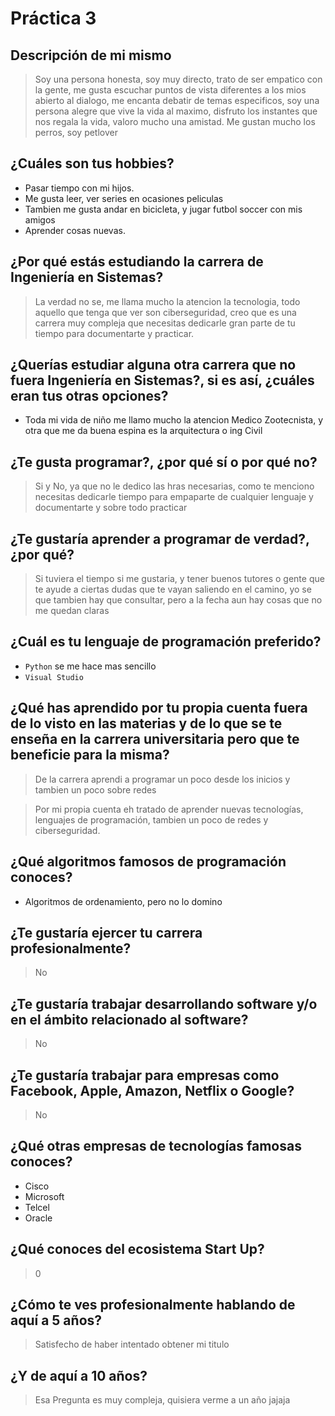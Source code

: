 # Práctica 3
## Descripción de mi mismo

> Soy una persona honesta, soy muy directo, trato de ser empatico con la gente, me gusta escuchar puntos de vista diferentes a los mios
abierto al dialogo, me encanta debatir de temas especificos, soy una persona alegre que vive la vida al maximo, disfruto los instantes 
que nos regala la vida, valoro mucho una amistad. Me gustan mucho los perros, soy petlover

## ¿Cuáles son tus hobbies?

- Pasar tiempo con mi hijos.
- Me gusta leer, ver series en ocasiones peliculas
- Tambien me gusta andar en bicicleta, y jugar futbol soccer con mis amigos
- Aprender cosas nuevas.

## ¿Por qué estás estudiando la carrera de Ingeniería en Sistemas?

> La verdad no se, me llama mucho la atencion la tecnologia, todo aquello que tenga que ver son ciberseguridad, 
 creo que es una carrera muy compleja que necesitas dedicarle gran parte de tu tiempo para documentarte y practicar.

## ¿Querías estudiar alguna otra carrera que no fuera Ingeniería en Sistemas?, si es así, ¿cuáles eran tus otras opciones?

- Toda mi vida de niño me llamo mucho la atencion Medico Zootecnista, y otra que me da buena espina es la arquitectura o ing Civil

## ¿Te gusta programar?, ¿por qué sí o por qué no?

>Si y No, ya que no le dedico las hras necesarias, como te menciono necesitas dedicarle tiempo para empaparte de cualquier lenguaje y documentarte y sobre todo practicar


## ¿Te gustaría aprender a programar de verdad?, ¿por qué?

> Si tuviera el tiempo si me gustaria, y tener buenos tutores o gente que te ayude a ciertas dudas que te vayan saliendo en el camino, yo se 
que tambien hay que consultar, pero a la fecha aun hay cosas que no me quedan claras

## ¿Cuál es tu lenguaje de programación preferido?

- `Python` se me hace mas sencillo
- `Visual Studio`

## ¿Qué has aprendido por tu propia cuenta fuera de lo visto en las materias y de lo que se te enseña en la carrera universitaria pero que te beneficie para la misma?

> De la carrera aprendi a programar un poco desde los inicios y tambien un poco sobre redes

> Por mi propia cuenta eh tratado de aprender nuevas tecnologías, lenguajes de programación, tambien un poco de redes y ciberseguridad.

## ¿Qué algoritmos famosos de programación conoces?

- Algoritmos de ordenamiento, pero no lo domino 


## ¿Te gustaría ejercer tu carrera profesionalmente?

> No

## ¿Te gustaría trabajar desarrollando software y/o en el ámbito relacionado al software?

> No

## ¿Te gustaría trabajar para empresas como Facebook, Apple, Amazon, Netflix o Google?

> No

## ¿Qué otras empresas de tecnologías famosas conoces?

- Cisco
- Microsoft
- Telcel
- Oracle


## ¿Qué conoces del ecosistema Start Up?

> 0

## ¿Cómo te ves profesionalmente hablando de aquí a 5 años?

> Satisfecho de haber intentado obtener mi titulo

## ¿Y de aquí a 10 años?

> Esa Pregunta es muy compleja, quisiera verme a un año jajaja